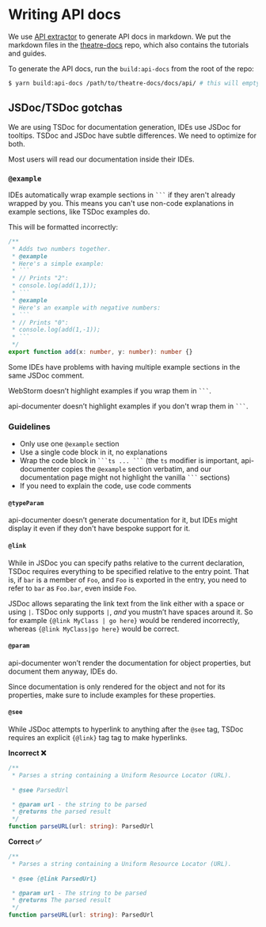 # Writing API docs

We use [API extractor](https://api-extractor.com/pages/setup/generating_docs/)
to generate API docs in markdown. We put the markdown files in the
[theatre-docs](https://github.com/theatre-js/theatre-docs/) repo, which also
contains the tutorials and guides.

To generate the API docs, run the `build:api-docs` from the root of the repo:

```sh
$ yarn build:api-docs /path/to/theatre-docs/docs/api/ # this will empty the /api folder and regenerate the markdown files
```

## JSDoc/TSDoc gotchas

We are using TSDoc for documentation generation, IDEs use JSDoc for tooltips.
TSDoc and JSDoc have subtle differences. We need to optimize for both.

Most users will read our documentation inside their IDEs.

### `@example`

IDEs automatically wrap example sections in ` ``` ` if they aren't already
wrapped by you. This means you can't use non-code explanations in example
sections, like TSDoc examples do.

This will be formatted incorrectly:

````ts
/**
 * Adds two numbers together.
 * @example
 * Here's a simple example:
 * ```
 * // Prints "2":
 * console.log(add(1,1));
 * ```
 * @example
 * Here's an example with negative numbers:
 * ```
 * // Prints "0":
 * console.log(add(1,-1));
 * ```
 */
export function add(x: number, y: number): number {}
````

Some IDEs have problems with having multiple example sections in the same JSDoc
comment.

WebStorm doesn’t highlight examples if you wrap them in ` ``` `.

api-documenter doesn’t highlight examples if you don't wrap them in ` ``` `.

### Guidelines

- Only use one `@example` section
- Use a single code block in it, no explanations
- Wrap the code block in ` ```ts ... ``` ` (the `ts` modifier is important,
  api-documenter copies the `@example` section verbatim, and our documentation
  page might not highlight the vanilla ` ``` ` sections)
- If you need to explain the code, use code comments

#### `@typeParam`

api-documenter doesn’t generate documentation for it, but IDEs might display it
even if they don't have bespoke support for it.

#### `@link`

While in JSDoc you can specify paths relative to the current declaration, TSDoc
requires everything to be specified relative to the entry point. That is, if
`bar` is a member of `Foo`, and `Foo` is exported in the entry, you need to
refer to `bar` as `Foo.bar`, even inside `Foo`.

JSDoc allows separating the link text from the link either with a space or using
`|`. TSDoc only supports `|`, _and_ you mustn’t have spaces around it. So for
example `{@link MyClass | go here}` would be rendered incorrectly, whereas
`{@link MyClass|go here}` would be correct.

#### `@param`

api-documenter won’t render the documentation for object properties, but
document them anyway, IDEs do.

Since documentation is only rendered for the object and not for its properties,
make sure to include examples for these properties.

#### `@see`

While JSDoc attempts to hyperlink to anything after the `@see` tag, TSDoc
requires an explicit `{@link}` tag tag to make hyperlinks.

**Incorrect ❌**

```ts
/**
 * Parses a string containing a Uniform Resource Locator (URL).
 
 * @see ParsedUrl

 * @param url - the string to be parsed
 * @returns the parsed result
 */
function parseURL(url: string): ParsedUrl
```

**Correct ✅**

```ts
/**
 * Parses a string containing a Uniform Resource Locator (URL).
 
 * @see {@link ParsedUrl}

 * @param url - The string to be parsed
 * @returns The parsed result
 */
function parseURL(url: string): ParsedUrl
```
